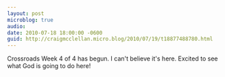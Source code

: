 ```yaml
---
layout: post
microblog: true
audio: 
date: 2010-07-18 18:00:00 -0600
guid: http://craigmcclellan.micro.blog/2010/07/19/t18877488780.html
---
```

Crossroads Week 4 of 4 has begun.  I can't believe it's here.  Excited to see what God is going to do here!
